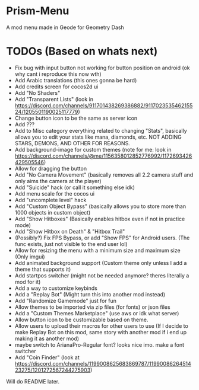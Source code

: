 # Prism-Menu
A mod menu made in Geode for Geometry Dash

# TODOs (Based on whats next)
- Fix bug with input button not working for button position on android (ok why cant i reproduce this now wth)
- Add Arabic translations (this ones gonna be hard)
- Add credits screen for cocos2d ui
- Add "No Shaders"
- Add "Transparent Lists" (look in https://discord.com/channels/911701438269386882/911702353546215524/1205501190025117779)
- Change button icon to be the same as server icon
- Add ???
- Add to Misc category everything related to changing "Stats", basically allows you to edit your stats like mana, diamonds, etc. NOT ADDING STARS, DEMONS, AND OTHER FOR REASONS.
- Add background-image for custom themes (note for me: look in https://discord.com/channels/@me/1156358012852776992/1172693426429505546)
- Allow for dragging the button
- Add "No Camera Movement" (basically removes all 2.2 camera stuff and only aims the camera at the player)
- Add "Suicide" hack (or call it something else idk)
- Add menu scale for the cocos ui
- Add "uncomplete level" hack
- Add "Custom Object Bypass" (basically allows you to store more than 1000 objects in custom object)
- Add "Show Hitboxes" (Basically enables hitbox even if not in practice mode)
- Add "Show Hitbox on Death" & "Hitbox Trail"
- (Possibly?) Fix FPS Bypass, or add "Show FPS" for Android users. (The func exists, just not visible to the end user lol)
- Allow for resizing the menu with a minimum size and maximum size (Only imgui)
- Add animated background support (Custom theme only unless I add a theme that supports it)
- Add startpos switcher (might not be needed anymore? theres literally a mod for it)
- Add a way to customize keybinds
- Add a "Replay Bot" (Might turn this into another mod instead)
- Add "Randomize Gamemode" just for fun
- Allow themes to be imported via zip files (for fonts) or json files
- Add a "Custom Themes Marketplace" (use aws or idk what server)
- Allow button icon to be customizable based on theme.
- Allow users to upload their macros for other users to use (If I decide to make Replay Bot on this mod, same story with another mod if i end up making it as another mod)
- maybe switch to ArianaPro-Regular font? looks nice imo. make a font switcher
- Add "Coin Finder" (look at https://discord.com/channels/1199008625683869787/1199008626451423275/1201272567244275903)


Will do README later.
